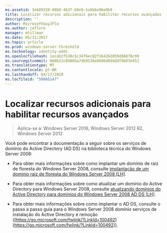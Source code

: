 ```yaml
---
ms.assetid: 3eb89320-d8b0-463f-b9e9-5a5b6e96e0b8
title: Localizar recursos adicionais para habilitar recursos avançados
description: ''
author: MicrosoftGuyJFlo
ms.author: joflore
manager: mtillman
ms.date: 05/31/2017
ms.topic: article
ms.prod: windows-server-threshold
ms.technology: identity-adds
ms.openlocfilehash: 1ecab2f530c5c3476ec82f164262059d86878c99
ms.sourcegitcommit: 0d0b32c8986ba7db9536e0b8648d4ddf9b03e452
ms.translationtype: MT
ms.contentlocale: pt-BR
ms.lasthandoff: 04/17/2019
ms.locfileid: "59865147"
---
```

# <a name="finding-additional-resources-for-enabling-advanced-features"></a>Localizar recursos adicionais para habilitar recursos avançados

>Aplica-se a: Windows Server 2016, Windows Server 2012 R2, Windows Server 2012

Você pode encontrar a documentação a seguir sobre os serviços de domínio do Active Directory (AD DS) na biblioteca técnica do Windows Server 2008:  
  
-   Para obter mais informações sobre como implantar um domínio de raiz de floresta do Windows Server 2008, consulte [implantação de um domínio raiz de floresta do Windows Server 2008 \[LH\]](assetId:///92406e8d-dc1c-4740-a00a-2c4032896dd1).  
  
-   Para obter mais informações sobre como atualizar um domínio do Active Directory para Windows Server 2008, consulte [atualizando domínios do Active Directory para domínios do Windows Server 2008 AD DS \[LH\]](assetId:///9c91be5f-df14-40b2-b176-2b1852a51e61).  
  
-   Para obter mais informações sobre como implantar o AD DS, consulte o passo a passo guia para o Windows Server 2008 domínio serviços de instalação do Active Directory e remoção ([https://go.microsoft.com/fwlink/?LinkId=100492](https://go.microsoft.com/fwlink/?LinkId=100492)).  
  


